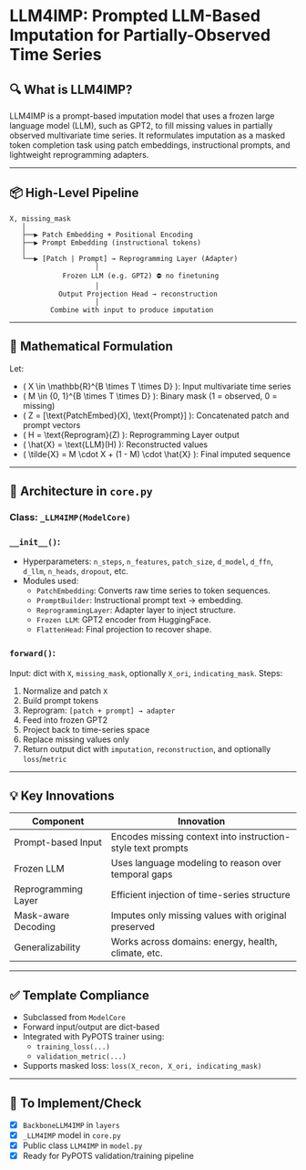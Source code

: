 # LLM4IMP: Prompted LLM-Based Imputation for Partially-Observed Time Series

## 🔍 What is LLM4IMP?

LLM4IMP is a prompt-based imputation model that uses a frozen large language model (LLM), such as GPT2, to fill missing values in partially observed multivariate time series. It reformulates imputation as a masked token completion task using patch embeddings, instructional prompts, and lightweight reprogramming adapters.

---

## 📦 High-Level Pipeline

```
X, missing_mask
   │
   ├──▶ Patch Embedding + Positional Encoding
   ├──▶ Prompt Embedding (instructional tokens)
   │
   └──▶ [Patch | Prompt] → Reprogramming Layer (Adapter)
                     │
             Frozen LLM (e.g. GPT2) ⛔ no finetuning
                     │
            Output Projection Head → reconstruction
                     │
          Combine with input to produce imputation
```

---

## 🧮 Mathematical Formulation

Let:
- \( X \in \mathbb{R}^{B \times T \times D} \): Input multivariate time series
- \( M \in \{0, 1\}^{B \times T \times D} \): Binary mask (1 = observed, 0 = missing)
- \( Z = [\text{PatchEmbed}(X), \text{Prompt}] \): Concatenated patch and prompt vectors
- \( H = \text{Reprogram}(Z) \): Reprogramming Layer output
- \( \hat{X} = \text{LLM}(H) \): Reconstructed values
- \( \tilde{X} = M \cdot X + (1 - M) \cdot \hat{X} \): Final imputed sequence

---

## 🧱 Architecture in `core.py`

### Class: `_LLM4IMP(ModelCore)`

### `__init__()`:
- Hyperparameters: `n_steps`, `n_features`, `patch_size`, `d_model`, `d_ffn`, `d_llm`, `n_heads`, `dropout`, etc.
- Modules used:
  - `PatchEmbedding`: Converts raw time series to token sequences.
  - `PromptBuilder`: Instructional prompt text → embedding.
  - `ReprogrammingLayer`: Adapter layer to inject structure.
  - `Frozen LLM`: GPT2 encoder from HuggingFace.
  - `FlattenHead`: Final projection to recover shape.

### `forward()`:
Input: dict with `X`, `missing_mask`, optionally `X_ori`, `indicating_mask`.
Steps:
1. Normalize and patch `X`
2. Build prompt tokens
3. Reprogram: `[patch + prompt] → adapter`
4. Feed into frozen GPT2
5. Project back to time-series space
6. Replace missing values only
7. Return output dict with `imputation`, `reconstruction`, and optionally `loss`/`metric`

---

## 💡 Key Innovations

| Component             | Innovation                                                   |
|----------------------|---------------------------------------------------------------|
| Prompt-based Input   | Encodes missing context into instruction-style text prompts   |
| Frozen LLM           | Uses language modeling to reason over temporal gaps           |
| Reprogramming Layer  | Efficient injection of time-series structure                  |
| Mask-aware Decoding  | Imputes only missing values with original preserved           |
| Generalizability     | Works across domains: energy, health, climate, etc.           |

---

## ✅ Template Compliance

- Subclassed from `ModelCore`
- Forward input/output are dict-based
- Integrated with PyPOTS trainer using:
  - `training_loss(...)`
  - `validation_metric(...)`
- Supports masked loss: `loss(X_recon, X_ori, indicating_mask)`

---

## 📌 To Implement/Check

- [x] `BackboneLLM4IMP` in `layers`
- [x] `_LLM4IMP` model in `core.py`
- [x] Public class `LLM4IMP` in `model.py`
- [x] Ready for PyPOTS validation/training pipeline
